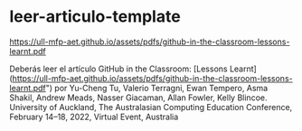 # leer-articulo-template
https://ull-mfp-aet.github.io/assets/pdfs/github-in-the-classroom-lessons-learnt.pdf

Deberás leer el artículo GitHub in the Classroom: [Lessons Learnt] (https://ull-mfp-aet.github.io/assets/pdfs/github-in-the-classroom-lessons-learnt.pdf")
 por Yu-Cheng Tu, Valerio Terragni, Ewan Tempero, Asma Shakil, Andrew Meads, Nasser Giacaman, Allan Fowler, Kelly Blincoe. University of Auckland, The Australasian Computing Education Conference, February 14–18, 2022, Virtual Event, Australia
